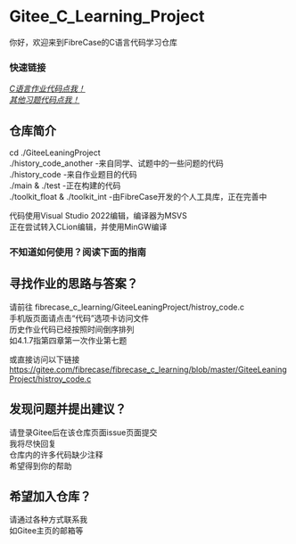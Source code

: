 # Gitee_C_Learning_Project

你好，欢迎来到FibreCase的C语言代码学习仓库  

### 快速链接

*[C语言作业代码点我！](https://gitee.com/fibrecase/fibrecase_c_learning/blob/master/GiteeLeaningProject/histroy_code.c)*  
*[其他习题代码点我！](https://gitee.com/fibrecase/fibrecase_c_learning/blob/master/GiteeLeaningProject/history_code_another.c)*  

## 仓库简介
cd ./GiteeLeaningProject  
./history_code_another -来自同学、试题中的一些问题的代码  
./history_code -来自作业题目的代码  
./main & ./test -正在构建的代码  
./toolkit_float & ./toolkit_int -由FibreCase开发的个人工具库，正在完善中  
  
代码使用Visual Studio 2022编辑，编译器为MSVS  
正在尝试转入CLion编辑，并使用MinGW编译

### 不知道如何使用？阅读下面的指南

## 寻找作业的思路与答案？
请前往 fibrecase_c_learning/GiteeLeaningProject/histroy_code.c  
手机版页面请点击“代码”选项卡访问文件  
历史作业代码已经按照时间倒序排列  
如4.1.7指第四章第一次作业第七题  
  
或直接访问以下链接  
https://gitee.com/fibrecase/fibrecase_c_learning/blob/master/GiteeLeaningProject/histroy_code.c

## 发现问题并提出建议？

请登录Gitee后在该仓库页面issue页面提交  
我将尽快回复  
仓库内的许多代码缺少注释  
希望得到你的帮助 

## 希望加入仓库？

请通过各种方式联系我  
如Gitee主页的邮箱等  
